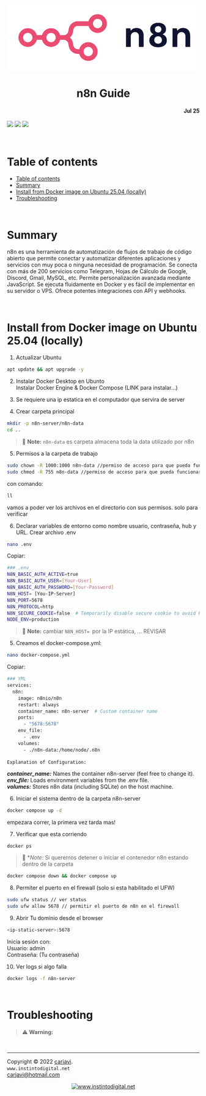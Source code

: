 <p align="center"><img src="./img/n8n.png" width="600"  alt=" " /></p>
<h1 align="center"> n8n Guide </h1> 
<h4 align="right">Jul 25</h4>

<p>
  <img src="https://img.shields.io/badge/OS-Linux%20GNU-yellowgreen">
  <img src="https://img.shields.io/badge/OS-Windows%2011-blue">
  <img src="https://img.shields.io/badge/Hardware-Raspberry%20ver%204-red">
</p>

<br>

# Table of contents
- [Table of contents](#table-of-contents)
- [Summary](#summary)
- [Install from Docker image on Ubuntu 25.04 (locally)](#install-from-docker-image-on-ubuntu-2504-locally)
- [Troubleshooting](#troubleshooting)

<br>

# Summary
n8n es una herramienta de automatización de flujos de trabajo de código abierto que permite conectar y automatizar diferentes aplicaciones y servicios con muy poca o ninguna necesidad de programación. Se conecta con más de 200 servicios como Telegram, Hojas de Cálculo de Google, Discord, Gmail, MySQL, etc. Permite personalización avanzada mediante JavaScript. Se ejecuta fluidamente en Docker y es fácil de implementar en su servidor o VPS. Ofrece potentes integraciones con API y webhooks.

<br>

# Install from Docker image on Ubuntu 25.04 (locally)

1. Actualizar Ubuntu
```bash
apt update && apt upgrade -y
```
2. Instalar Docker Desktop en Ubunto <br>
Instalar Docker Engine & Docker Compose (LINK para instalar...)

3. Se requiere una ip estatica en el computador que servira de server

4. Crear carpeta principal
```bash
mkdir -p n8n-server/n8n-data
cd ..
```
> :memo: **Note:**  ```n8n-data``` es carpeta almacena toda la data utilizado por n8n

5. Permisos a la carpeta de trabajo
```bash
sudo chown -R 1000:1000 n8n-data //permiso de acceso para que pueda funcionar
sudo chmod -R 755 n8n-data //permiso de acceso para que pueda funcionar
```
con comando: 
```bash
ll
```
vamos a poder ver los archivos en el directorio con sus permisos. solo para verificar

6. Declarar variables de entorno como nombre usuario, contraseña, hub y URL. Crear archivo .env
```bash
nano .env
```
Copiar: 
```bash
### .env
N8N_BASIC_AUTH_ACTIVE=true
N8N_BASIC_AUTH_USER=[Your-User]
N8N_BASIC_AUTH_PASSWORD=[Your-Password]
N8N_HOST= [You-IP-Server]
N8N_PORT=5678
N8N_PROTOCOL=http
N8N_SECURE_COOKIE=false  # Temporarily disable secure cookie to avoid HTTP access issues
NODE_ENV=production
```
> :memo: **Note:** cambiar ```N8N_HOST= ```por la IP estática, ... REVISAR



5. Creamos el docker-compose.yml:
```bash
nano docker-compose.yml
```
Copiar:
```bash
### YML 
services:
  n8n:
    image: n8nio/n8n
    restart: always
    container_name: n8n-server  # Custom container name
    ports:
      - "5678:5678"
    env_file:
      - .env
    volumes:
      - ./n8n-data:/home/node/.n8n
```

```Explanation of Configuration:```

***container_name:*** Names the container n8n-server (feel free to change it). <br>
***env_file:*** Loads environment variables from the .env file. <br>
***volumes:*** Stores n8n data (including SQLite) on the host machine. <br>



6. Iniciar el sistema
dentro de la carpeta n8n-server
```bash
docker compose up -d 
```
 empezara correr, la primera vez tarda mas!

7. Verificar que esta corriendo
```bash
docker ps
```

> :memo: **Note:* Si queremos detener o iniciar el contenedor n8n
estando dentro de la carpeta
```bash
docker compose down && docker compose up
```

8. Permiter el puerto en el firewall (solo si esta habilitado el UFW)
```bash
sudo ufw status // ver status
sudo ufw allow 5678 // permitir el puerto de n8n en el firewall
``` 

9. Abrir Tu dominio desde el browser 
```bash
<ip-static-server>:5678
```
Inicia sesión con:<br>
Usuario: admin <br>
Contraseña: (Tu contraseña)

10. Ver logs si algo falla
```bash
docker logs -f n8n-server
```


<br>

# Troubleshooting
> :warning: **Warning:**

<br>

---
Copyright &copy; 2022 [carjavi](https://github.com/carjavi). <br>
```www.instintodigital.net``` <br>
carjavi@hotmail.com <br>
<p align="center">
    <a href="https://instintodigital.net/" target="_blank"><img src="./img/developer.png" height="100" alt="www.instintodigital.net"></a>
</p>


